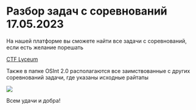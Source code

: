 # Разбор задач с соревнований 17.05.2023 #
 На нашей платформе вы сможете найти все задачи c соревнований, если есть желание порешать 

 [CTF Lyceum](https://ctflyc.ru)

 Также в папке OSInt 2.0 располагаются все заимствованные с других соревнований задачи, где указаны исходные райтапы

 ![](https://damion.club/uploads/posts/2022-11/1668604040_damion-club-p-pikchi-s-kotami-vkontakte-58.jpg)

 Всем удачи и добра!